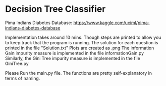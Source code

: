 # Decision Tree Classifier

Pima Indians Diabetes 
Database: https://www.kaggle.com/uciml/pima-indians-diabetes-database

Implementation takes around 10 mins. Though steps are printed to allow you to keep track that the program is running.
The solution for each question is printed in the file "Solution.txt"
Plots are created as .png
The information Gain impurity measure is implemented in the file informationGain.py
Similarly, the Gini Tree impurity measure is implemented in the file GiniTree.py

Please Run the main.py file.
The functions are pretty self-explanatory in terms of naming.
